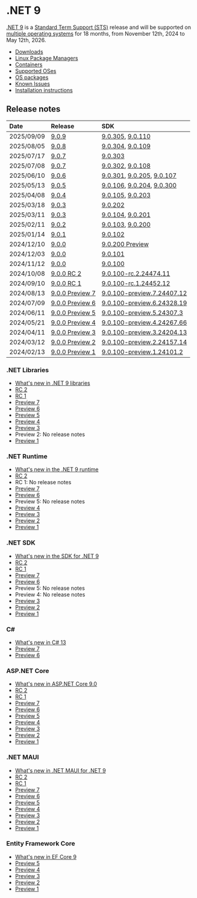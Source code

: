 # .NET 9

[.NET 9](https://aka.ms/dotnet/9/preview1) is a [Standard Term Support (STS)](../../release-policies.md) release and will be supported on [multiple operating systems](supported-os.md) for 18 months, from November 12th, 2024 to May 12th, 2026.

- [Downloads](https://dotnet.microsoft.com/download/dotnet/9.0)
- [Linux Package Managers](https://learn.microsoft.com/dotnet/core/install/linux)
- [Containers](https://hub.docker.com/_/microsoft-dotnet)
- [Supported OSes](supported-os.md)
- [OS packages](./os-packages.md)
- [Known Issues](known-issues.md)
- [Installation instructions](install.md)

## Release notes

| Date | Release | SDK |
| :-- | :-- | :-- |
| 2025/09/09 | [9.0.9](./9.0.9/9.0.9.md) | [9.0.305](./9.0.9/9.0.9.md), [9.0.110](./9.0.9/9.0.110.md) |
| 2025/08/05 | [9.0.8](./9.0.8/9.0.8.md) | [9.0.304](./9.0.8/9.0.8.md), [9.0.109](./9.0.8/9.0.109.md) |
| 2025/07/17 | [9.0.7](./9.0.7/9.0.7.md) | [9.0.303](./9.0.7/9.0.303.md) |
| 2025/07/08 | [9.0.7](./9.0.7/9.0.7.md) | [9.0.302](./9.0.7/9.0.7.md), [9.0.108](./9.0.7/9.0.108.md) |
| 2025/06/10 | [9.0.6](./9.0.6/9.0.6.md) | [9.0.301](./9.0.6/9.0.6.md), [9.0.205](./9.0.6/9.0.205.md), [9.0.107](./9.0.6/9.0.107.md) |
| 2025/05/13 | [9.0.5](./9.0.5/9.0.5.md) | [9.0.106](./9.0.5/9.0.106.md), [9.0.204](./9.0.5/9.0.204.md), [9.0.300](./9.0.5/9.0.5.md) |
| 2025/04/08 | [9.0.4](./9.0.4/9.0.4.md) | [9.0.105](./9.0.4/9.0.105.md), [9.0.203](./9.0.4/9.0.4.md) |
| 2025/03/18 | [9.0.3](./9.0.3/9.0.3.md) | [9.0.202](./9.0.3/9.0.202.md) |
| 2025/03/11 | [9.0.3](./9.0.3/9.0.3.md) | [9.0.104](./9.0.3/9.0.104.md), [9.0.201](./9.0.3/9.0.3.md) |
| 2025/02/11 | [9.0.2](./9.0.2/9.0.2.md) | [9.0.103](./9.0.2/9.0.103.md), [9.0.200](./9.0.2/9.0.2.md) |
| 2025/01/14 | [9.0.1](./9.0.1/9.0.1.md) | [9.0.102](./9.0.1/9.0.1.md)|
| 2024/12/10 | [9.0.0](./9.0.0/9.0.0.md)  | [9.0.200 Preview](./9.0.0/9.0.200-preview.md) |
| 2024/12/03 | [9.0.0](./9.0.0/9.0.0.md)  | [9.0.101](./9.0.0/9.0.101.md) |
| 2024/11/12 | [9.0.0](./9.0.0/9.0.0.md) | [9.0.100](./9.0.0/9.0.0.md) |
| 2024/10/08 | [9.0.0 RC 2](preview/rc2/README.md) | [9.0.100-rc.2.24474.11](preview/rc2/9.0.0-rc.2.md) |
| 2024/09/10 | [9.0.0 RC 1](preview/rc1/README.md) | [9.0.100-rc.1.24452.12](preview/rc1/9.0.0-rc.1.md)|
| 2024/08/13 | [9.0.0 Preview 7](preview/preview7/README.md) | [9.0.100-preview.7.24407.12](preview/preview7/9.0.0-preview.7.md) |
| 2024/07/09 | [9.0.0 Preview 6](preview/preview6/README.md) | [9.0.100-preview.6.24328.19](preview/preview6/9.0.0-preview.6.md) |
| 2024/06/11 | [9.0.0 Preview 5](preview/preview5/README.md) | [9.0.100-preview.5.24307.3](preview/preview5/9.0.0-preview.5.md) |
| 2024/05/21 | [9.0.0 Preview 4](preview/preview4/README.md) | [9.0.100-preview.4.24267.66](preview/preview4/9.0.0-preview.4.md) |
| 2024/04/11 | [9.0.0 Preview 3](preview/preview3/README.md) | [9.0.100-preview.3.24204.13](preview/preview3/9.0.0-preview.3.md) |
| 2024/03/12 | [9.0.0 Preview 2](preview/preview2/README.md) | [9.0.100-preview.2.24157.14](preview/preview2/9.0.0-preview.2.md) |
| 2024/02/13 | [9.0.0 Preview 1](preview/preview1/README.md) | [9.0.100-preview.1.24101.2](preview/preview1/9.0.0-preview.1.md) |

### .NET Libraries

- [What's new in .NET 9 libraries](https://learn.microsoft.com/dotnet/core/whats-new/dotnet-9/overview#net-libraries)
- [RC 2](preview/rc2/libraries.md)
- [RC 1](preview/rc1/libraries.md)
- [Preview 7](preview/preview7/libraries.md)
- [Preview 6](preview/preview6/libraries.md)
- [Preview 5](preview/preview5/libraries.md)
- [Preview 4](preview/preview4/libraries.md)
- [Preview 3](preview/preview3/libraries.md)
- Preview 2: No release notes
- [Preview 1](preview/preview1/libraries.md)

### .NET Runtime

- [What's new in the .NET 9 runtime](https://learn.microsoft.com/dotnet/core/whats-new/dotnet-9/runtime)
- [RC 2](preview/rc2/runtime.md)
- RC 1: No release notes
- [Preview 7](preview/preview7/runtime.md)
- [Preview 6](preview/preview6/runtime.md)
- Preview 5: No release notes
- [Preview 4](preview/preview4/runtime.md)
- [Preview 3](preview/preview3/runtime.md)
- [Preview 2](preview/preview2/runtime.md)
- [Preview 1](preview/preview1/runtime.md)

### .NET SDK

- [What's new in the SDK for .NET 9](https://learn.microsoft.com/dotnet/core/whats-new/dotnet-9/sdk)
- [RC 2](preview/rc2/sdk.md)
- [RC 1](preview/rc1/sdk.md)
- [Preview 7](preview/preview7/sdk.md)
- [Preview 6](preview/preview6/sdk.md)
- Preview 5: No release notes
- Preview 4: No release notes
- [Preview 3](preview/preview3/sdk.md)
- [Preview 2](preview/preview2/sdk.md)
- [Preview 1](preview/preview1/sdk.md)

### C\#

- [What's new in C# 13](https://learn.microsoft.com/dotnet/csharp/whats-new/csharp-13)
- [Preview 7](preview/preview7/csharp.md)
- [Preview 6](preview/preview6/csharp.md)

### ASP.NET Core

- [What's new in ASP.NET Core 9.0](https://learn.microsoft.com/aspnet/core/release-notes/aspnetcore-9.0)
- [RC 2](preview/rc2/aspnetcore.md)
- [RC 1](preview/rc1/aspnetcore.md)
- [Preview 7](preview/preview7/aspnetcore.md)
- [Preview 6](preview/preview6/aspnetcore.md)
- [Preview 5](preview/preview5/aspnetcore.md)
- [Preview 4](preview/preview4/aspnetcore.md)
- [Preview 3](preview/preview3/aspnetcore.md)
- [Preview 2](preview/preview2/aspnetcore.md)
- [Preview 1](preview/preview1/aspnetcore.md)

### .NET MAUI

- [What's new in .NET MAUI for .NET 9](https://learn.microsoft.com/dotnet/maui/whats-new/dotnet-9)
- [RC 2](preview/rc2/dotnetmaui.md)
- [RC 1](preview/rc1/dotnetmaui.md)
- [Preview 7](preview/preview7/dotnetmaui.md)
- [Preview 6](preview/preview6/dotnetmaui.md)
- [Preview 5](preview/preview5/dotnetmaui.md)
- [Preview 4](preview/preview4/dotnetmaui.md)
- [Preview 3](preview/preview3/dotnetmaui.md)
- [Preview 2](preview/preview2/dotnetmaui.md)
- [Preview 1](preview/preview1/dotnetmaui.md)

### Entity Framework Core

- [What's new in EF Core 9](https://learn.microsoft.com/ef/core/what-is-new/ef-core-9.0/whatsnew)
- [Preview 5](preview/preview5/efcoreanddata.md)
- [Preview 4](preview/preview4/efcoreanddata.md)
- [Preview 3](preview/preview3/efcoreanddata.md)
- [Preview 2](preview/preview2/efcoreanddata.md)
- [Preview 1](preview/preview1/efcoreanddata.md)
